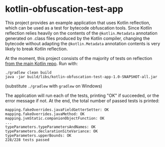 # kotlin-obfuscation-test-app

This project provides an example application that uses Kotlin reflection, which can be used as a test for bytecode obfuscation tools. Since Kotlin reflection relies heavily on the contents of the `@kotlin.Metadata` annotation generated on .class files produced by the Kotlin compiler, changing the bytecode without adapting the `@kotlin.Metadata` annotation contents is very likely to break Kotlin reflection.

At the moment, this project consists of the majority of tests on reflection [from the main Kotlin repo](https://github.com/JetBrains/kotlin/tree/master/compiler/testData/codegen/box/reflection). Run with:

    ./gradlew clean build
    java -jar build/libs/kotlin-obfuscation-test-app-1.0-SNAPSHOT-all.jar

(substitute `./gradlew` with `gradlew` on Windows)

The application will run each of the tests, printing "OK" if succeeded, or the error message if not. At the end, the total number of passed tests is printed:

    mapping.fakeOverrides.javaFieldGetterSetter: OK
    mapping.fakeOverrides.javaMethod: OK
    mapping.jvmStatic.companionObjectFunction: OK
    ...
    typeParameters.typeParametersAndNames: OK
    typeParameters.declarationSiteVariance: OK
    typeParameters.upperBounds: OK
    228/228 tests passed

